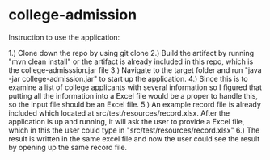 # college-admission

Instruction to use the application:

1.) Clone down the repo by using git clone
2.) Build the artifact by running "mvn clean install" or the artifact is already included in this repo, which is the college-admisssion.jar file
3.) Navigate to the target folder and run "java -jar college-admission.jar" to start up the application.
4.) Since this is to examine a list of college applicants with several information so I figured that putting all the information into
a Excel file would be a proper to handle this, so the input file should be an Excel file.
5.) An example record file is already included which located at src/test/resources/record.xlsx. After the application is up and running, it will
ask the user to provide a Excel file, which in this the user could type in "src/test/resources/record.xlsx"
6.) The result is written in the same excel file and now the user could see the result by opening up the same record file.
